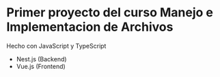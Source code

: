 # Primer proyecto del curso Manejo e Implementacion de Archivos

Hecho con JavaScript y TypeScript

- Nest.js (Backend)
- Vue.js (Frontend)
